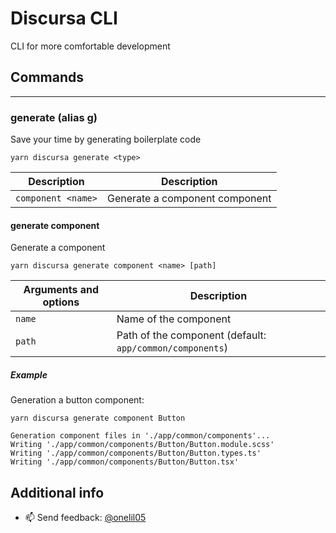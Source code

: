 # Discursa CLI

CLI for more comfortable development

## Commands

---

### generate (alias g)

Save your time by generating boilerplate code

```shell
yarn discursa generate <type>
```

**Description**    | **Description**  |
---                |              --- |
`component <name>` | Generate a component component |

#### generate component

Generate a component

```shell
yarn discursa generate component <name> [path]
```

**Arguments and options**  | **Description**  |
---                        |              --- |
`name`                     | Name of the component |
`path`                     | Path of the component (default: `app/common/components`) |

##### Example

Generation a button component:

```shell
yarn discursa generate component Button

Generation component files in './app/common/components'...
Writing './app/common/components/Button/Button.module.scss'
Writing './app/common/components/Button/Button.types.ts'
Writing './app/common/components/Button/Button.tsx'
```

## Additional info

- 📫 Send feedback: [@onelil05](https://twitter.com/onelil05)
